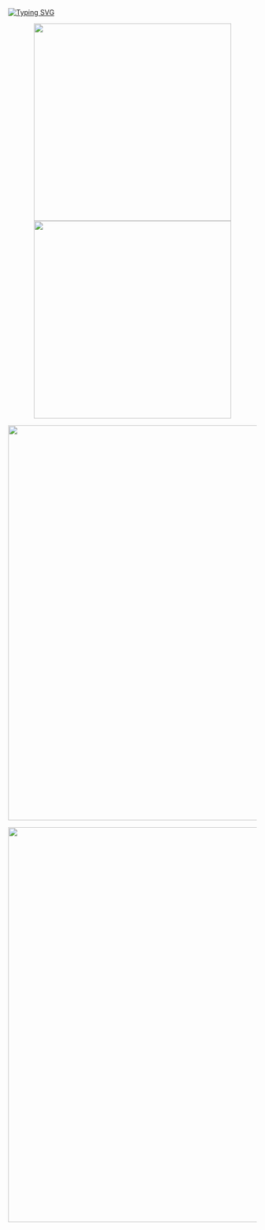 <a href="https://git.io/typing-svg">
  <img src="https://readme-typing-svg.demolab.com?font=Yomogi&size=30&pause=1000&color=F7651B&center=true&vCenter=true&width=800&lines=Ciallo%EF%BD%9E(%E2%88%A0%C2%B7%CF%89%3C+)%E2%8C%92%E2%98%86" alt="Typing SVG" />
</a>

<p align="center">
  <img width=400 src="https://zhuang-github-readme-stats.vercel.app/api?username=FuseFairy&show_icons=true&theme=tokyonight&bg_color=00000000&include_all_commits=true&hide_border=true&line_height=23&card_width=400&count_private=true" />
  <img width=400 src="https://github-readme-stats.vercel.app/api/top-langs?username=FuseFairy&layout=compact&langs_count=8&theme=tokyonight&bg_color=00000000&&hide_border=true&card_width=400&exclude_repo=github-readme-stats,AICUP_BoT-SORT-TEAM_5041,AICup_MCMOT_Baseline_Colab,FuseFairy.github.io,Tweetcord" />
</p>

<p align="center">
  <img width=800 src="https://github-profile-repo-analytics.vercel.app/api?username=FuseFairy&theme=tokyo-night&bg_color=76630000" />
</p>

<p align="center">
  <img width=800 src="https://github-readme-activity-graph.vercel.app/graph?username=FuseFairy&theme=tokyo-night&bg_color=00000000&hide_border=true&radius=4.5" />
</p>

